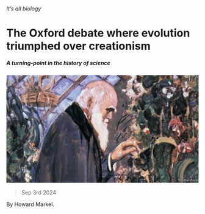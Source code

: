 ###### It’s all biology

# The Oxford debate where evolution triumphed over creationism 

##### A turning-point in the history of science 

![image](images/20240907_CUP501.jpg) 

> Sep 3rd 2024 

By Howard Markel. 


